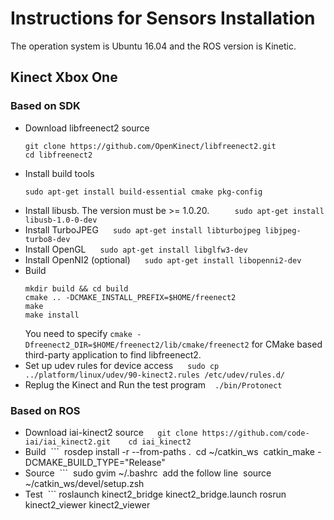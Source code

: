 # Instructions for Sensors Installation
The operation system is Ubuntu 16.04 and the ROS version is Kinetic.
## Kinect Xbox One
### Based on SDK
* Download libfreenect2 source
    ```
    git clone https://github.com/OpenKinect/libfreenect2.git
    cd libfreenect2
    ```
* Install build tools
    ```
    sudo apt-get install build-essential cmake pkg-config
* Install libusb. The version must be >= 1.0.20.
    ```
    sudo apt-get install libusb-1.0-0-dev
    ```
* Install TurboJPEG
    ```
    sudo apt-get install libturbojpeg libjpeg-turbo8-dev
    ```
* Install OpenGL
    ```
    sudo apt-get install libglfw3-dev
    ```
* Install OpenNI2 (optional)
    ```
    sudo apt-get install libopenni2-dev
    ```
* Build
    ```
    mkdir build && cd build
    cmake .. -DCMAKE_INSTALL_PREFIX=$HOME/freenect2
    make
    make install
    ```
    You need to specify `cmake -Dfreenect2_DIR=$HOME/freenect2/lib/cmake/freenect2` for CMake based third-party application to find libfreenect2.
* Set up udev rules for device access
    ```
    sudo cp ../platform/linux/udev/90-kinect2.rules /etc/udev/rules.d/
    ```
* Replug the Kinect and Run the test program
  ```
  ./bin/Protonect
  ```
### Based on ROS
* Download iai-kinect2 source
  ```
  git clone https://github.com/code-iai/iai_kinect2.git  
  cd iai_kinect2
  ```
* Build
  ```
  rosdep install -r --from-paths .
  cd ~/catkin_ws
  catkin_make -DCMAKE_BUILD_TYPE="Release"
* Source
  ```
  sudo gvim ~/.bashrc
  add the follow line
  source ~/catkin_ws/devel/setup.zsh
* Test
  ```
  roslaunch kinect2_bridge kinect2_bridge.launch
  rosrun kinect2_viewer kinect2_viewer
    
